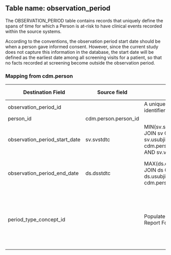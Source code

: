 ## Table name: observation_period

The OBSERVATION_PERIOD table contains records that uniquely define the spans of time for which a Person is at-risk to have clinical events recorded within the source systems.

According to the conventions, the observation period start date should be when a person gave informed consent. However, since the current study does not capture this information in the database, the start date will be defined as the earliest date among all screening visits for a patient, so that no facts recorded at screening become outside the observation period.

### Mapping from cdm.person

| Destination Field | Source field | Logic | Comment field |
| --- | --- | --- | --- |
| observation_period_id |  | A unique system generated identifier | Auto-increment |
| person_id | cdm.person.person_id |  |  |
| observation_period_start_date | sv.svstdtc | MIN(sv.svstdtc) <br> JOIN sv ON <br>  sv.usubjid = cdm.person.person_source_value <br> AND sv.visit = 'SCREENING 1' | Take the earliest date among SCREENING visits |
| observation_period_end_date | ds.dsstdtc | MAX(ds.dsstdtc) <br> JOIN ds ON <br> ds.usubjid = cdm.person.person_source_value | Take the date of the latest disposition event |
| period_type_concept_id |  | Populate with 32809 — 'Case Report Form' | A new consolidated type concept for 4814723 — 'Period while enrolled in study' |
